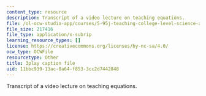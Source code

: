 ```yaml
---
content_type: resource
description: Transcript of a video lecture on teaching equations.
file: /ol-ocw-studio-app/courses/5-95j-teaching-college-level-science-and-engineering-spring-2009/11bbc93913ac8a64f8533cc2d7442848_gyboshu425k.srt
file_size: 217416
file_type: application/x-subrip
learning_resource_types: []
license: https://creativecommons.org/licenses/by-nc-sa/4.0/
ocw_type: OCWFile
resourcetype: Other
title: 3play caption file
uid: 11bbc939-13ac-8a64-f853-3cc2d7442848
---
```

Transcript of a video lecture on teaching equations.